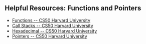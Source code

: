 ## Helpful Resources: Functions and Pointers

- [Functions -- CS50 Harvard University](https://www.youtube.com/watch?v=b7-0sb-DV84)
- [Call Stacks -- CS50 Harvard University](https://www.youtube.com/watch?v=aCPkszeKRa4)
- [Hexadecimal -- CS50 Harvard University](https://www.youtube.com/watch?v=u_atXp-NF6w)
- [Pointers -- CS50 Harvard University](https://www.youtube.com/watch?v=XISnO2YhnsY)